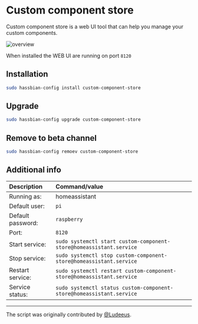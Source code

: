 # Custom component store

Custom component store is a web UI tool that can help you manage your custom components.

![overview](https://camo.githubusercontent.com/b01a7e30e5c8d5938eed8091ec23ad9b4dc84cfe/68747470733a2f2f692e6962622e636f2f42737a714c58722f64656d6f2e676966)

When installed the WEB UI are running on port `8120`

## Installation

```bash
sudo hassbian-config install custom-component-store
```

## Upgrade

```bash
sudo hassbian-config upgrade custom-component-store
```

## Remove to beta channel

```bash
sudo hassbian-config remoev custom-component-store
```

## Additional info

Description | Command/value
:--- | :---
Running as: | homeassistant
Default user: | `pi`
Default password: | `raspberry`
Port: | `8120`
Start service: | `sudo systemctl start custom-component-store@homeassistant.service`
Stop service: | `sudo systemctl stop custom-component-store@homeassistant.service`
Restart service: | `sudo systemctl restart custom-component-store@homeassistant.service`
Service status: | `sudo systemctl status custom-component-store@homeassistant.service`

***

The script was originally contributed by [@Ludeeus][ludeeus].

<!--- Links --->
[ludeeus]: https://github.com/ludeeus